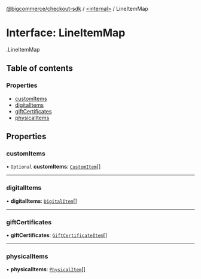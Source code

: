 [@bigcommerce/checkout-sdk](../README.md) / [<internal\>](../modules/internal_.md) / LineItemMap

# Interface: LineItemMap

[<internal>](../modules/internal_.md).LineItemMap

## Table of contents

### Properties

- [customItems](internal_.LineItemMap.md#customitems)
- [digitalItems](internal_.LineItemMap.md#digitalitems)
- [giftCertificates](internal_.LineItemMap.md#giftcertificates)
- [physicalItems](internal_.LineItemMap.md#physicalitems)

## Properties

### customItems

• `Optional` **customItems**: [`CustomItem`](internal_.CustomItem.md)[]

___

### digitalItems

• **digitalItems**: [`DigitalItem`](internal_.DigitalItem.md)[]

___

### giftCertificates

• **giftCertificates**: [`GiftCertificateItem`](internal_.GiftCertificateItem.md)[]

___

### physicalItems

• **physicalItems**: [`PhysicalItem`](internal_.PhysicalItem.md)[]
